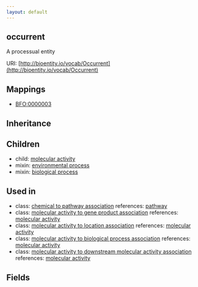 ```yaml
---
layout: default
---
```


## occurrent


A processual entity

URI: [http://bioentity.io/vocab/Occurrent](http://bioentity.io/vocab/Occurrent)
## Mappings

 * [BFO:0000003](http://purl.obolibrary.org/obo/BFO_0000003)

## Inheritance


## Children

 *  child: [molecular activity](MolecularActivity.html)
 *  mixin: [environmental process](EnvironmentalProcess.html)
 *  mixin: [biological process](BiologicalProcess.html)

## Used in

 *  class: [chemical to pathway association](ChemicalToPathwayAssociation.html) references: [pathway](Pathway.html)
 *  class: [molecular activity to gene product association](MolecularActivityToGeneProductAssociation.html) references: [molecular activity](MolecularActivity.html)
 *  class: [molecular activity to location association](MolecularActivityToLocationAssociation.html) references: [molecular activity](MolecularActivity.html)
 *  class: [molecular activity to biological process association](MolecularActivityToBiologicalProcessAssociation.html) references: [molecular activity](MolecularActivity.html)
 *  class: [molecular activity to downstream molecular activity association](MolecularActivityToDownstreamMolecularActivityAssociation.html) references: [molecular activity](MolecularActivity.html)

## Fields

